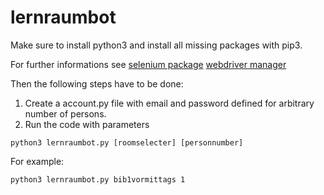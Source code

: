# lernraumbot
Make sure to install python3 and install all missing packages with pip3.

For further informations see 
[selenium package](https://pypi.org/project/selenium/)
[webdriver manager](https://pypi.org/project/webdriver-manager/)

Then the following steps have to be done:
  1. Create a account.py file with email and password defined for arbitrary number of persons.
  2. Run the code with parameters 

  ````bashscript
  python3 lernraumbot.py [roomselecter] [personnumber] 
  ````
 For example:
  ````bashscript
  python3 lernraumbot.py bib1vormittags 1
  ````
